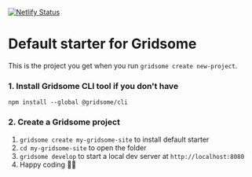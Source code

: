 [![Netlify Status](https://api.netlify.com/api/v1/badges/362e4571-31eb-451d-87f6-77cab4d46022/deploy-status)](https://app.netlify.com/sites/eager-curie-10f86e/deploys)

# Default starter for Gridsome

This is the project you get when you run `gridsome create new-project`.

### 1. Install Gridsome CLI tool if you don't have

`npm install --global @gridsome/cli`

### 2. Create a Gridsome project

1. `gridsome create my-gridsome-site` to install default starter
2. `cd my-gridsome-site` to open the folder
3. `gridsome develop` to start a local dev server at `http://localhost:8080`
4. Happy coding 🎉🙌
